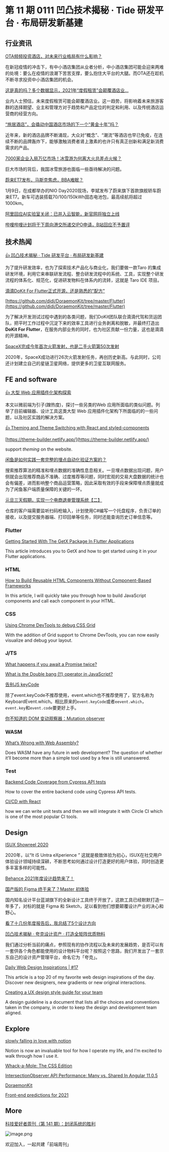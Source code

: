 # 第 11 期 0111 凹凸技术揭秘 · Tide 研发平台 · 布局研发新基建
## 行业资讯
[OTA频频投资酒店，对未来行业格局有什么影响？](https://mp.weixin.qq.com/s/lxTrh5fHgbzFzWUr3l__ow)

在新冠疫情的冲击下，有中小酒店集团从业者分析，中小酒店集团可能会迎来两难的处境：要么在疫情的浪潮下苦苦支撑，要么抱住大平台的大腿。而OTA还在趁机不断寻求投资中小酒店集团的机会。

[这是真的吗？多个数据显示，2021年“度假租赁”会颠覆酒店业…](https://mp.weixin.qq.com/s/7iOF_pvGxit-8gz-KoL4EQ)

业内人士预估，未来度假租赁可能会颠覆酒店业。这一趋势，将影响着未来旅游客群的选择期望、业主和管理方对于趋势和产品定位的判定和利用、以及传统酒店运营商的经营方向。

[“旅居酒店”，会撬动中国酒店市场的下一个“黄金十年”吗？](https://mp.weixin.qq.com/s/rLhcy18KquraUTYqHr0mpQ)

近年来，新的酒店品牌不断涌现，大众对“概念”、“潮流”等酒店也早已免疫，在连续不断的品牌轰炸下，能够激触消费者肾上激素的也许只有真正创新和满足新消费需求的产品。

[7000家企业入局万亿市场！冰雪游为何离大火总差点火候？](https://mp.weixin.qq.com/s/aeE53nyMKtYMHfqXxWwo3g)

巨大市场的背后，我国冰雪旅游也面临一些亟待解决的问题。

[蔚来ET7发布，马斯克焦虑，BBA难眠？](https://mp.weixin.qq.com/s/18F7BcCCYHFJ_gENC1OVnw)

1月9日，在成都举办的NIO Day2020现场，李斌发布了蔚来旗下首款旗舰轿车蔚来ET7。新车可选装搭载70/100/150kWh固态电池包，最高续航将超过1000km。 

[阿里回应AI实验室关闭：已并入云智能，新官网将独立上线](https://www.sohu.com/a/443338656_114778)


[哔哩哔哩计划将于下周向港交所递交IPO申请，B站回应不予置评](https://www.toutiao.com/i6914137891484549635/)


## 技术热闻
[👍 凹凸技术揭秘 · Tide 研发平台 · 布局研发新基建](https://aotu.io/notes/2021/01/06/taro-ide-n-tide/)

为了提升研发效率，也为了探索技术产品化与商业化，我们要做一款Taro 的集成研发环境，利用它来串联研发流程、整合研发流程中的系统、工具，实现整个研发流程的体系化、规范化，促进研发物料在体系内的流转，这就是 Taro IDE 项目。

[滴滴DoKit For Flutter正式开源，还是熟悉的"配方"](https://mp.weixin.qq.com/s/maHTPEcJfBTxwBPQbX2gMg)


[https://github.com/didi/DoraemonKit/tree/master/Flutter](https://github.com/didi/DoraemonKit/tree/master/Flutter)

为了解决开发测试过程中遇到的各类问题，我们DoKit团队联合滴滴代驾和货运团队，把平时工作过程中沉淀下来的效率工具进行业务剥离和脱敏，并最终打造出**DoKit For Flutter**，在服务内部业务的同时，也为社区贡献一份力量，这也是滴滴的开源精神。

[SpaceX完成今年首次火箭发射，也是二手火箭第50次发射](https://tech.163.com/21/0108/11/FVQK876400097U7T.html)

2020年，SpaceX成功进行26次火箭发射任务，再创历史新高。与此同时，公司还计划建立自己的星链卫星网络，提供更多的卫星互联网服务。

## FE and software
[👍 大型 Web 应用插件化架构探索](https://mp.weixin.qq.com/s/Cge8cRa424-KVTO3qlDfDA)

本文以微前端为引子(蹭热度)，探讨一些另类的Web 应用所面临的类似问题。列举了目前编辑器、设计工具这类大型 Web 应用插件化架构下所面临的的一些问题，以及社区实践的解决方案。

[👍 Theming and Theme Switching with React and styled-components](https://css-tricks.com/theming-and-theme-switching-with-react-and-styled-components/)


[https://theme-builder.netlify.app/](https://theme-builder.netlify.app/)

support _theming_ on the website.

[闲鱼是如何实践一套完整的埋点自动化验证方案的？](https://mp.weixin.qq.com/s/jzFZUuj8C5mTUTZjjJ63GQ)

搜索推荐算法的精准和埋点数据的准确性息息相关。一旦埋点数据出现问题，用户侧就会出现推荐商品不准确、过度推荐等问题，同时宏观的交易大盘数据的统计也会有偏差，进而影响整个商品运营策略，因此采取有效的手段来保障埋点质量就成为了闲鱼客户端质量保障的关键的一环。

[元旦三天假期，实现一个电商退单管理系统【二】](https://www.cnblogs.com/zhouyu629/p/14233428.html)

仓库的客户端需要监听扫码枪输入，计划使用C#编写一个托盘程序，负责订单的接收，以及提交服务器端、打印回单等任务，同时还能查询历史订单信息等。

### Flutter

[Getting Started With The GetX Package In Flutter Applications](https://www.smashingmagazine.com/2021/01/getx-package-flutter-applications/)

This article introduces you to GetX and how to get started using it in your Flutter applications.

### HTML
[How to Build Reusable HTML Components Without Component-Based Frameworks](https://medium.com/front-end-weekly/how-to-build-reusable-html-components-without-component-based-frameworks-2f7747f4c5db)

In this article, I will quickly take you through how to build JavaScript components and call each component in your HTML.

### CSS
[Using Chrome DevTools to debug CSS Grid](https://blog.logrocket.com/using-chrome-devtools-to-debug-css-grid/)

With the addition of Grid support to Chrome DevTools, you can now easily visualize and debug your layout. 

### J/TS
[What happens if you await a Promise twice?](https://blog.scottlogic.com/2021/01/07/await-twice.html)


[What is the Double bang (!!) operator in JavaScript?](https://medium.com/javascript-in-plain-english/what-is-double-bang-operator-in-javascript-90fc67ead5a4)


[告别JS keyCode](https://www.zhangxinxu.com/wordpress/2021/01/js-keycode-deprecated/)

除了event.keyCode不推荐使用，event.which也不推荐使用了，官方名称为KeyboardEvent.which。相比原来的`event.keyCode`或者`eevent.which`，`event.key`和`event.code`要更好上手。

[你不知道的 DOM 变动观察器：Mutation observer](https://mp.weixin.qq.com/s/_ovaLe4-THWwfEU3-ZCBfQ)


### WASM
[What’s Wrong with Web Assembly?](https://blog.bitsrc.io/whats-wrong-with-web-assembly-3b9abb671ec2)

Does WASM have any future in web development? The question of whether it’ll become more than a simple tool used by a few is still unanswered.

### Test
[Backend Code Coverage from Cypress API tests](https://glebbahmutov.com/blog/backend-coverage/)

How to cover the entire backend code using Cypress API tests.

[CI/CD with React](https://medium.com/front-end-weekly/ci-cd-with-react-f4af73618d57)

how we can write unit tests and then we will integrate it with Circle CI which is one of the most popular CI tools.

## Design
[ISUX Showreel 2020](https://mp.weixin.qq.com/s/pilG9f0TiLCH2eDUEqcwCA)

2020年，以“It iS Untra eXperience ” 这就是极致体验为初心，ISUX在社交用户体验设计领域持续深耕，不断思考如何通过设计打造更好的用户体验，同时创造更多丰富多样的可能性。

[Behance 2021年度设计趋势来了！](https://mp.weixin.qq.com/s/yL90j0p7qMEJgyXdW74b6w)


[国产版的 Figma 终于来了？Master 初体验](https://mp.weixin.qq.com/s/QCDyqjti0Gq3kgvrLcCrHw)

国内知名设计平台蓝湖旗下的全新设计工具终于开放了，这款工具已经默默打造一年多了，对标的就是 Figma 和 Sketch，足以看到他们想要颠覆设计产业的决心和野心。

[看了十几份年度报告后，我总结了5个设计方向](https://www.uisdc.com/5-design-direction)


[凹凸技术揭秘 · 夸克设计资产 · 打造全矩阵优质物料](https://aotu.io/notes/2021/01/06/quark-design-asset/)

我们通过分析当前的痛点，参照现有的协作流程以及未来的发展趋势，是否可以有一套供各个角色都能使用的设计物料平台呢？按照这个思路，我们开发出了一套京东自己的设计资产管理平台，命名它为「夸克」。

[Daily Web Design Inspirations | #17](https://medium.com/sketch-app-sources/daily-web-design-inspirations-17-f060e7ca2412)

This article is a top 20 of my favorite web design inspirations of the day. Discover new designers, new gradients or new original interactions.

[Creating a UX design style guide for your team](https://uxplanet.org/creating-a-ux-design-style-guide-for-your-team-e756210865a4)

A design guideline is a document that lists all the choices and conventions taken in the company, in order to keep the design and development team aligned.

## Explore
[slowly falling in love with notion](https://bradfrost.com/blog/post/slowly-falling-in-love-with-notion/)

Notion is now an invaluable tool for how I operate my life, and I’m excited to walk through how I use it.

[Whack-a-Mole: The CSS Edition](https://css-tricks.com/whack-a-mole-the-css-edition/)


[IntersectionObserver API Performance: Many vs. Shared In Angular 11.0.5](https://www.bennadel.com/blog/3954-intersectionobserver-api-performance-many-vs-shared-in-angular-11-0-5.htm)


[DoraemonKit](https://github.com/didi/DoraemonKit)


[Front-end predictions for 2021](https://www.browserlondon.com/blog/2021/01/04/front-end-predictions-2021/)


## More
[科技爱好者周刊（第 141 期）：封闭系统的胜利](http://www.ruanyifeng.com/blog/2021/01/weekly-issue-141.html)

![image.png](https://cdn.nlark.com/yuque/0/2020/png/85771/1605930034828-7fc81343-651f-4a15-8465-eebe5a23cf61.png#align=left&display=inline&height=31&margin=%5Bobject%20Object%5D&name=image.png&originHeight=90&originWidth=2186&size=14325&status=done&style=none&width=746)


欢迎加入，一起共建「前端周刊」

